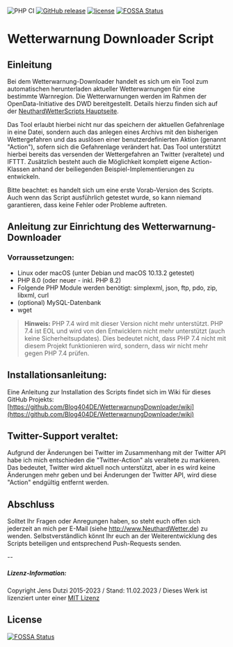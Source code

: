 ![PHP CI](https://github.com/Blog404DE/WetterwarnungDownloader/workflows/PHP%20CI/badge.svg) [![GitHub release](https://img.shields.io/github/release/Blog404DE/WetterwarnungDownloader.svg?style=square)](https://github.com/Blog404DE/WetterwarnungDownloader) [![license](https://img.shields.io/github/license/Blog404DE/WetterwarnungDownloader.svg?style=square)](https://github.com/Blog404DE/WetterwarnungDownloader)
[![FOSSA Status](https://app.fossa.com/api/projects/git%2Bgithub.com%2FBlog404DE%2FWetterwarnungDownloader.svg?type=shield)](https://app.fossa.com/projects/git%2Bgithub.com%2FBlog404DE%2FWetterwarnungDownloader?ref=badge_shield)


# Wetterwarnung Downloader Script

## Einleitung

Bei dem Wetterwarnung-Downloader handelt es sich um ein Tool zum automatischen herunterladen aktueller Wetterwarnungen für eine bestimmte Warnregion. Die Wetterwarnungen werden im Rahmen der OpenData-Initiative des DWD bereitgestellt. Details hierzu finden sich auf der [NeuthardWetterScripts Hauptseite](https://github.com/Blog404DE/NeuthardWetter-Scripts).

Das Tool erlaubt hierbei nicht nur das speichern der aktuellen Gefahrenlage in eine Datei, sondern auch das anlegen eines Archivs mit den bisherigen Wettergefahren und das auslösen einer benutzerdefinierten Aktion (genannt "Action"), sofern sich die Gefahrenlage verändert hat. Das Tool unterstützt hierbei bereits das versenden der Wettergefahren an Twitter (veraltete) und IFTTT. Zusätzlich besteht auch die Möglichkeit komplett eigene Action-Klassen anhand der beiliegenden Beispiel-Implementierungen zu entwickeln.

Bitte beachtet: es handelt sich um eine erste Vorab-Version des Scripts. Auch wenn das Script ausführlich getestet wurde, so kann niemand garantieren, dass keine Fehler oder Probleme auftreten.

## Anleitung zur Einrichtung des Wetterwarnung-Downloader

### Vorraussetzungen:

- Linux oder macOS (unter Debian und macOS 10.13.2 getestet)
- PHP 8.0 (oder neuer - inkl. PHP 8.2)
- Folgende PHP Module werden benötigt: simplexml, json, ftp, pdo, zip, libxml, curl
- (optional) MySQL-Datenbank
- wget

> **Hinweis:** PHP 7.4 wird mit dieser Version nicht mehr unterstützt. PHP 7.4 ist EOL und wird von den Entwicklern nicht mehr unterstützt (auch keine Sicherheitsupdates). Dies bedeutet nicht, dass PHP 7.4 nicht mit diesem Projekt funktionieren wird, sondern, dass wir nicht mehr gegen PHP 7.4 prüfen. 

## Installationsanleitung:

Eine Anleitung zur Installation des Scripts findet sich im Wiki für dieses GitHub Projekts:
[https://github.com/Blog404DE/WetterwarnungDownloader/wiki](https://github.com/Blog404DE/WetterwarnungDownloader/wiki)

## Twitter-Support veraltet:

Aufgrund der Änderungen bei Twitter im Zusammenhang mit der Twitter API habe ich mich entschieden die "Twitter-Action" als veraltete zu markieren. Das bedeutet, Twitter wird aktuell noch unterstützt, aber in es wird keine Änderungen mehr geben und bei Änderungen der Twitter API, wird diese "Action" endgültig entfernt werden.

## Abschluss

Solltet Ihr Fragen oder Anregungen haben, so steht euch offen sich jederzeit an mich per E-Mail (siehe http://www.NeuthardWetter.de) zu wenden. Selbstverständlich könnt Ihr euch an der Weiterentwicklung des Scripts beteiligen und entsprechend Push-Requests senden.


--
##### Lizenz-Information:

Copyright Jens Dutzi 2015-2023 / Stand: 11.02.2023 / Dieses Werk ist lizenziert unter einer [MIT Lizenz](http://opensource.org/licenses/mit-license.php)


## License
[![FOSSA Status](https://app.fossa.com/api/projects/git%2Bgithub.com%2FBlog404DE%2FWetterwarnungDownloader.svg?type=large)](https://app.fossa.com/projects/git%2Bgithub.com%2FBlog404DE%2FWetterwarnungDownloader?ref=badge_large)
